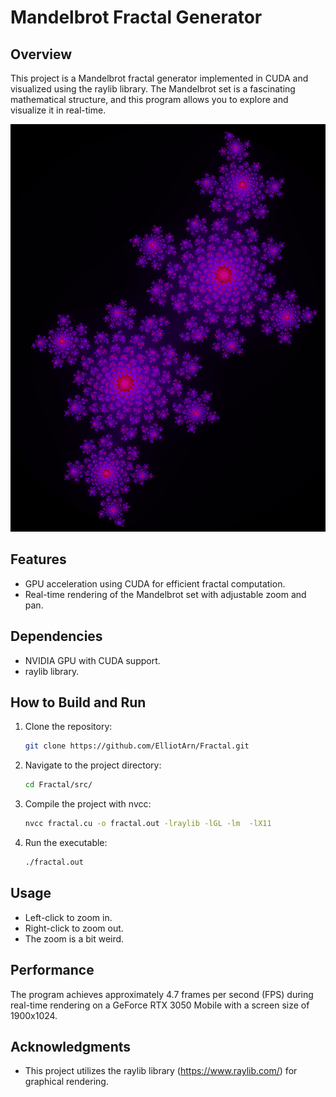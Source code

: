 # Mandelbrot Fractal Generator

## Overview

This project is a Mandelbrot fractal generator implemented in CUDA and visualized using the raylib library. The Mandelbrot set is a fascinating mathematical structure, and this program allows you to explore and visualize it in real-time.

![Mandelbrot Fractal](image.png)

## Features

- GPU acceleration using CUDA for efficient fractal computation.
- Real-time rendering of the Mandelbrot set with adjustable zoom and pan.

## Dependencies

- NVIDIA GPU with CUDA support.
- raylib library.


## How to Build and Run

1. Clone the repository:

    ```bash
    git clone https://github.com/ElliotArn/Fractal.git
    ```

2. Navigate to the project directory:

    ```bash
    cd Fractal/src/
    ```

3. Compile the project with nvcc:

    ```bash
    nvcc fractal.cu -o fractal.out -lraylib -lGL -lm  -lX11
    ```

4. Run the executable:

    ```bash
    ./fractal.out
    ```

## Usage

- Left-click to zoom in.
- Right-click to zoom out.
- The zoom is a bit weird.

## Performance

The program achieves approximately 4.7 frames per second (FPS) during real-time rendering on a GeForce RTX 3050 Mobile with a screen size of 1900x1024.


## Acknowledgments

- This project utilizes the raylib library (https://www.raylib.com/) for graphical rendering. 
